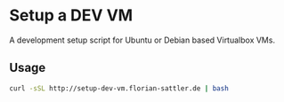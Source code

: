 # Setup a DEV VM

A development setup script for Ubuntu or Debian based Virtualbox VMs.

## Usage

```bash
curl -sSL http://setup-dev-vm.florian-sattler.de | bash
```
